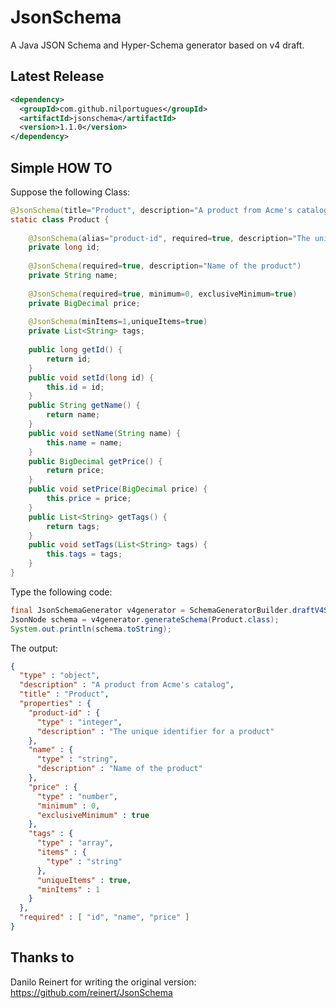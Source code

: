 JsonSchema
===============

A Java JSON Schema and Hyper-Schema generator based on v4 draft.

Latest Release
----------------

```xml
<dependency>
  <groupId>com.github.nilportugues</groupId>
  <artifactId>jsonschema</artifactId>
  <version>1.1.0</version>
</dependency>
```

Simple HOW TO
----------------

Suppose the following Class:

```java
@JsonSchema(title="Product", description="A product from Acme's catalog")
static class Product {
    
	@JsonSchema(alias="product-id", required=true, description="The unique identifier for a product")
	private long id;
	
	@JsonSchema(required=true, description="Name of the product")
	private String name;
	
	@JsonSchema(required=true, minimum=0, exclusiveMinimum=true)
	private BigDecimal price;
	
	@JsonSchema(minItems=1,uniqueItems=true)
	private List<String> tags;
	
	public long getId() {
		return id;
	}
	public void setId(long id) {
		this.id = id;
	}
	public String getName() {
		return name;
	}	
	public void setName(String name) {
		this.name = name;
	}
	public BigDecimal getPrice() {
		return price;
	}
	public void setPrice(BigDecimal price) {
		this.price = price;
	}
	public List<String> getTags() {
		return tags;
	}
	public void setTags(List<String> tags) {
		this.tags = tags;
	}
}
```

Type the following code:

```java
final JsonSchemaGenerator v4generator = SchemaGeneratorBuilder.draftV4Schema().build();
JsonNode schema = v4generator.generateSchema(Product.class);
System.out.println(schema.toString);
```

The output:

```json
{
  "type" : "object",
  "description" : "A product from Acme's catalog",
  "title" : "Product",
  "properties" : {
    "product-id" : {
      "type" : "integer",
      "description" : "The unique identifier for a product"
    },
    "name" : {
      "type" : "string",
      "description" : "Name of the product"
    },
    "price" : {
      "type" : "number",
      "minimum" : 0,
      "exclusiveMinimum" : true
    },
    "tags" : {
      "type" : "array",
      "items" : {
        "type" : "string"
      },
      "uniqueItems" : true,
      "minItems" : 1
    }
  },
  "required" : [ "id", "name", "price" ]
}
```

## Thanks to

Danilo Reinert for writing the original version: https://github.com/reinert/JsonSchema
